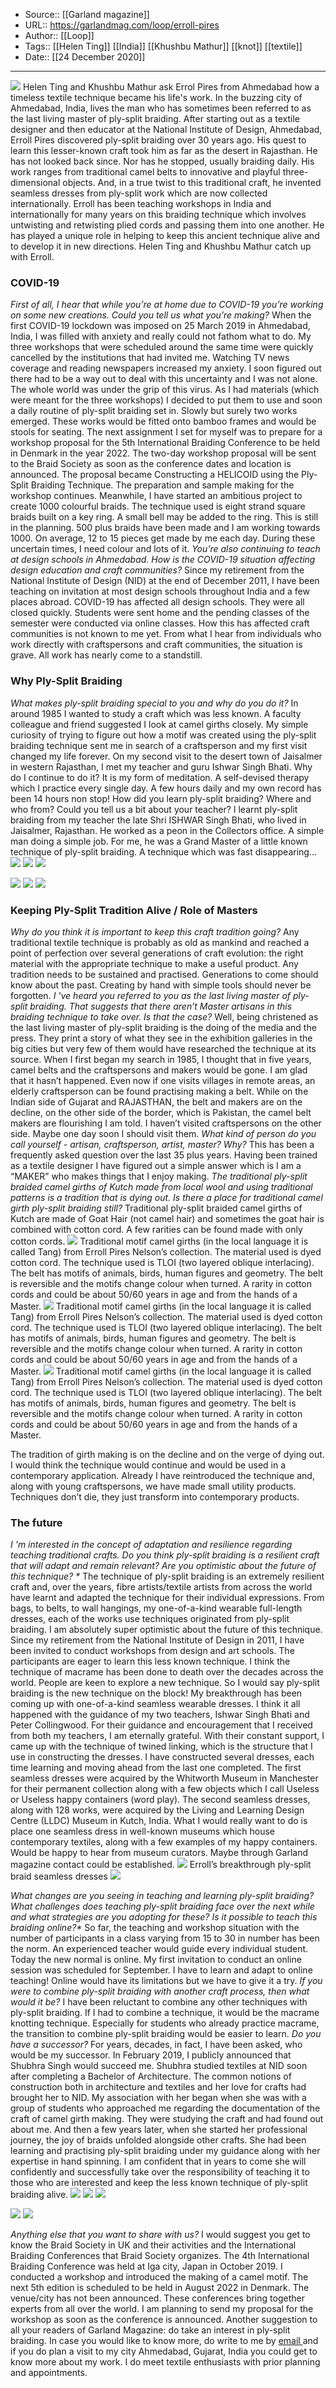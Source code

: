 ﻿
  * Source:: [[Garland magazine]]
  * URL:: https://garlandmag.com/loop/erroll-pires
  * Author:: [[Loop]]
  * Tags:: [[Helen Ting]] [[India]] [[Khushbu Mathur]] [[knot]] [[textile]]
  * Date:: [[24 December 2020]]


* * *
[![](https://garlandmag.com/wp-content/uploads/2020/12/Photo-17-1024x676.jpg)](https://garlandmag.com/wp-content/uploads/2020/12/Photo-17.jpg)
Helen Ting and Khushbu Mathur ask Errol Pires from Ahmedabad how a timeless textile technique became his life's work.
In the buzzing city of Ahmedabad, India, lives the man who has sometimes been referred to as the last living master of ply-split braiding. After starting out as a textile designer and then educator at the National Institute of Design, Ahmedabad, Erroll Pires discovered ply-split braiding over 30 years ago. His quest to learn this lesser-known craft took him as far as the desert in Rajasthan. He has not looked back since. Nor has he stopped, usually braiding daily. His work ranges from traditional camel belts to innovative and playful three-dimensional objects. And, in a true twist to this traditional craft, he invented seamless dresses from ply-split work which are now collected internationally.
Erroll has been teaching workshops in India and internationally for many years on this braiding technique which involves untwisting and retwisting plied cords and passing them into one another. He has played a unique role in helping to keep this ancient technique alive and to develop it in new directions.
Helen Ting and Khushbu Mathur catch up with Erroll.
### COVID-19
 _First of all, I hear that while you’re at home due to COVID-19 you’re working on some new creations. Could you tell us what you’re making?_
When the first COVID-19 lockdown was imposed on 25 March 2019 in Ahmedabad, India, I was filled with anxiety and really could not fathom what to do. My three workshops that were scheduled around the same time were quickly cancelled by the institutions that had invited me.
Watching TV news coverage and reading newspapers increased my anxiety. I soon figured out there had to be a way out to deal with this uncertainty and I was not alone. The whole world was under the grip of this virus.
As I had materials (which were meant for the three workshops) I decided to put them to use and soon a daily routine of ply-split braiding set in. Slowly but surely two works emerged. These works would be fitted onto bamboo frames and would be stools for seating.
The next assignment I set for myself was to prepare for a workshop proposal for the 5th International Braiding Conference to be held in Denmark in the year 2022. The two-day workshop proposal will be sent to the Braid Society as soon as the conference dates and location is announced. The proposal became Constructing a HELICOID using the Ply-Split Braiding Technique.
The preparation and sample making for the workshop continues.
Meanwhile, I have started an ambitious project to create 1000 colourful braids. The technique used is eight strand square braids built on a key ring. A small bell may be added to the ring. This is still in the planning. 500 plus braids have been made and I am working towards 1000. On average, 12 to 15 pieces get made by me each day. During these uncertain times, I need colour and lots of it.
 _You’re also continuing to teach at design schools in Ahmedabad. How is the COVID-19 situation affecting design education and craft communities?_
Since my retirement from the National Institute of Design (NID) at the end of December 2011, I have been teaching on invitation at most design schools throughout India and a few places abroad.
COVID-19 has affected all design schools. They were all closed quickly. Students were sent home and the pending classes of the semester were conducted via online classes.
How this has affected craft communities is not known to me yet. From what I hear from individuals who work directly with craftspersons and craft communities, the situation is grave. All work has nearly come to a standstill.
### Why Ply-Split Braiding
 _What makes ply-split braiding special to you and why do you do it?_
In around 1985 I wanted to study a craft which was less known. A faculty colleague and friend suggested I look at camel girths closely. My simple curiosity of trying to figure out how a motif was created using the ply-split braiding technique sent me in search of a craftsperson and my first visit changed my life forever. On my second visit to the desert town of Jaisalmer in western Rajasthan, I met my teacher and guru Ishwar Singh Bhati.
Why do I continue to do it? It is my form of meditation. A self-devised therapy which I practice every single day. A few hours daily and my own record has been 14 hours non stop!
How did you learn ply-split braiding? Where and who from? Could you tell us a bit about your teacher?
I learnt ply-split braiding from my teacher the late Shri ISHWAR Singh Bhati, who lived in Jaisalmer, Rajasthan. He worked as a peon in the Collectors office. A simple man doing a simple job. For me, he was a Grand Master of a little known technique of ply-split braiding. A technique which was fast disappearing…
[![](https://garlandmag.com/wp-content/uploads/2020/12/Photo-7-698x1024.jpg)](https://garlandmag.com/wp-content/uploads/2020/12/Photo-7.jpg)
[![](https://garlandmag.com/wp-content/uploads/2020/12/Photo-11-707x1024.jpg)](https://garlandmag.com/wp-content/uploads/2020/12/Photo-11.jpg)
[![](https://garlandmag.com/wp-content/uploads/2020/12/Photo-15-1024x866.jpg)](https://garlandmag.com/wp-content/uploads/2020/12/Photo-15.jpg)
  

[![](https://garlandmag.com/wp-content/uploads/2020/12/Photo-8-800x1024.jpg)](https://garlandmag.com/wp-content/uploads/2020/12/Photo-8.jpg)
[![](https://garlandmag.com/wp-content/uploads/2020/12/Photo-6-700x1024.jpg)](https://garlandmag.com/wp-content/uploads/2020/12/Photo-6.jpg)
[![](https://garlandmag.com/wp-content/uploads/2020/12/Photo-14-768x1024.jpg)](https://garlandmag.com/wp-content/uploads/2020/12/Photo-14.jpg)
  

### Keeping Ply-Split Tradition Alive / Role of Masters
 _Why do you think it is important to keep this craft tradition going?_
Any traditional textile technique is probably as old as mankind and reached a point of perfection over several generations of craft evolution: the right material with the appropriate technique to make a useful product. Any tradition needs to be sustained and practised. Generations to come should know about the past. Creating by hand with simple tools should never be forgotten.
 _I 've heard you referred to you as the last living master of ply-split braiding. That suggests that there aren’t Master artisans in this braiding technique to take over. Is that the case?_
Well, being christened as the last living master of ply-split braiding is the doing of the media and the press. They print a story of what they see in the exhibition galleries in the big cities but very few of them would have researched the technique at its source.
When I first began my search in 1985, I thought that in five years, camel belts and the craftspersons and makers would be gone. I am glad that it hasn’t happened. Even now if one visits villages in remote areas, an elderly craftsperson can be found practising making a belt. While on the Indian side of Gujarat and RAJASTHAN, the belt and makers are on the decline, on the other side of the border, which is Pakistan, the camel belt makers are flourishing I am told. I haven’t visited craftspersons on the other side. Maybe one day soon I should visit them.
 _What kind of person do you call yourself - artisan, craftsperson, artist, master? Why?_
This has been a frequently asked question over the last 35 plus years.
Having been trained as a textile designer I have figured out a simple answer which is I am a “MAKER” who makes things that I enjoy making.
 _The traditional ply-split braided camel girths of Kutch made from local wool and using traditional patterns is a tradition that is dying out. Is there a place for traditional camel girth ply-split braiding still?_
Traditional ply-split braided camel girths of Kutch are made of Goat Hair (not camel hair) and sometimes the goat hair is combined with cotton cord. A few rarities can be found made with only cotton cords.
[![](https://garlandmag.com/wp-content/uploads/2020/12/Photo-1-737x1024.jpg)](https://garlandmag.com/wp-content/uploads/2020/12/Photo-1.jpg)
     Traditional motif camel girths (in the local language it is called Tang) from Erroll Pires Nelson’s collection. The material used is dyed cotton cord. The technique used is TLOI (two layered oblique interlacing). The belt has motifs of animals, birds, human figures and geometry. The belt is reversible and the motifs change colour when turned. A rarity in cotton cords and could be about 50/60 years in age and from the hands of a Master.
[![](https://garlandmag.com/wp-content/uploads/2020/12/Photo-2-732x1024.jpg)](https://garlandmag.com/wp-content/uploads/2020/12/Photo-2.jpg)
     Traditional motif camel girths (in the local language it is called Tang) from Erroll Pires Nelson’s collection. The material used is dyed cotton cord. The technique used is TLOI (two layered oblique interlacing). The belt has motifs of animals, birds, human figures and geometry. The belt is reversible and the motifs change colour when turned. A rarity in cotton cords and could be about 50/60 years in age and from the hands of a Master.
[![](https://garlandmag.com/wp-content/uploads/2020/12/Photo-2a.jpg)](https://garlandmag.com/wp-content/uploads/2020/12/Photo-2a.jpg)
     Traditional motif camel girths (in the local language it is called Tang) from Erroll Pires Nelson’s collection. The material used is dyed cotton cord. The technique used is TLOI (two layered oblique interlacing). The belt has motifs of animals, birds, human figures and geometry. The belt is reversible and the motifs change colour when turned. A rarity in cotton cords and could be about 50/60 years in age and from the hands of a Master.
  

The tradition of girth making is on the decline and on the verge of dying out. I would think the technique would continue and would be used in a contemporary application. Already I have reintroduced the technique and, along with young craftspersons, we have made small utility products. Techniques don’t die, they just transform into contemporary products.
### The future
 _I 'm interested in the concept of adaptation and resilience regarding teaching traditional crafts. Do you think ply-split braiding is a resilient craft that will adapt and remain relevant? Are you optimistic about the future of this technique? *_
The technique of ply-split braiding is an extremely resilient craft and, over the years, fibre artists/textile artists from across the world have learnt and adapted the technique for their individual expressions. From bags, to belts, to wall hangings, my one-of-a-kind wearable full-length dresses, each of the works use techniques originated from ply-split braiding. I am absolutely super optimistic about the future of this technique. Since my retirement from the National Institute of Design in 2011, I have been invited to conduct workshops from design and art schools. The participants are eager to learn this less known technique. I think the technique of macrame has been done to death over the decades across the world. People are keen to explore a new technique. So I would say ply-split braiding is the new technique on the block!
My breakthrough has been coming up with one-of-a-kind seamless wearable dresses. I think it all happened with the guidance of my two teachers, Ishwar Singh Bhati and Peter Collingwood. For their guidance and encouragement that I received from both my teachers, I am eternally grateful.
With their constant support, I came up with the technique of twined linking, which is the structure that I use in constructing the dresses.
I have constructed several dresses, each time learning and moving ahead from the last one completed.
The first seamless dresses were acquired by the Whitworth Museum in Manchester for their permanent collection along with a few objects which I call Useless or Useless happy containers (word play).
The second seamless dresses, along with 128 works, were acquired by the Living and Learning Design Centre (LLDC) Museum in Kutch, India.
What I would really want to do is place one seamless dress in well-known museums which house contemporary textiles, along with a few examples of my happy containers. Would be happy to hear from museum curators. Maybe through Garland magazine contact could be established.
[![](https://garlandmag.com/wp-content/uploads/2020/12/Photo-4-796x1024.jpg)](https://garlandmag.com/wp-content/uploads/2020/12/Photo-4.jpg)
     Erroll’s breakthrough ply-split braid seamless dresses
[![](https://garlandmag.com/wp-content/uploads/2020/12/Photo-5-1024x701.jpg)](https://garlandmag.com/wp-content/uploads/2020/12/Photo-5.jpg)
  

_What changes are you seeing in teaching and learning ply-split braiding? What challenges does teaching ply-split braiding face over the next while and what strategies are you adopting for these? Is it possible to teach this braiding online?*_
So far, the teaching and workshop situation with the number of participants in a class varying from 15 to 30 in number has been the norm. An experienced teacher would guide every individual student.
Today the new normal is online. My first invitation to conduct an online session was scheduled for September. I have to learn and adapt to online teaching! Online would have its limitations but we have to give it a try.
 _If you were to combine ply-split braiding with another craft process, then what would it be?_
I have been reluctant to combine any other techniques with ply-split braiding. If I had to combine a technique, it would be the macrame knotting technique. Especially for students who already practice macrame, the transition to combine ply-split braiding would be easier to learn.
 _Do you have a successor?_
For years, decades, in fact, I have been asked, who would be my successor. In February 2019, I publicly announced that Shubhra Singh would succeed me.
Shubhra studied textiles at NID soon after completing a Bachelor of Architecture. The common notions of construction both in architecture and textiles and her love for crafts had brought her to NID.
My association with her began when she was with a group of students who approached me regarding the documentation of the craft of camel girth making. They were studying the craft and had found out about me.
And then a few years later, when she started her professional journey, the joy of braids unfolded alongside other crafts. She had been learning and practising ply-split braiding under my guidance along with her expertise in hand spinning.
I am confident that in years to come she will confidently and successfully take over the responsibility of teaching it to those who are interested and keep the less known technique of ply-split braiding alive.
[![](https://garlandmag.com/wp-content/uploads/2020/12/Photo-12-1024x673.jpg)](https://garlandmag.com/wp-content/uploads/2020/12/Photo-12.jpg)
[![](https://garlandmag.com/wp-content/uploads/2020/12/Photo-9-687x1024.jpg)](https://garlandmag.com/wp-content/uploads/2020/12/Photo-9.jpg)
[![](https://garlandmag.com/wp-content/uploads/2020/12/Photo-13-699x1024.jpg)](https://garlandmag.com/wp-content/uploads/2020/12/Photo-13.jpg)
  

[![](https://garlandmag.com/wp-content/uploads/2020/12/Photo-10-694x1024.jpg)](https://garlandmag.com/wp-content/uploads/2020/12/Photo-10.jpg)
[![](https://garlandmag.com/wp-content/uploads/2020/12/Photo-11-707x1024.jpg)](https://garlandmag.com/wp-content/uploads/2020/12/Photo-11.jpg)
  

_Anything else that you want to share with us?_
I would suggest you get to know the Braid Society in UK and their activities and the International Braiding Conferences that Braid Society organizes. The 4th International Braiding Conference was held at Iga city, Japan in October 2019. I conducted a workshop and introduced the making of a camel motif. The next 5th edition is scheduled to be held in August 2022 in Denmark. The venue/city has not been announced. These conferences bring together experts from all over the world. I am planning to send my proposal for the workshop as soon as the conference is announced.
Another suggestion to all your readers of Garland Magazine: do take an interest in ply-split braiding. In case you would like to know more, do write to me by [email ](mailto:errolsan@yahoo.com)and if you do plan a visit to my city Ahmedabad, Gujarat, India you could get to know more about my work. I do meet textile enthusiasts with prior planning and appointments.
